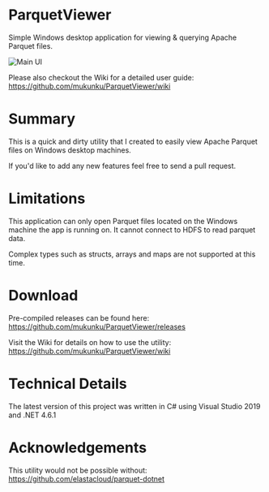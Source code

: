 # ParquetViewer
Simple Windows desktop application for viewing & querying Apache Parquet files. 

![Main UI](https://github.com/mukunku/ParquetViewer/blob/master/wiki_images/main_screenshot3.png)

Please also checkout the Wiki for a detailed user guide: https://github.com/mukunku/ParquetViewer/wiki

# Summary
This is a quick and dirty utility that I created to easily view Apache Parquet files on Windows desktop machines. 

If you'd like to add any new features feel free to send a pull request.

# Limitations
This application can only open Parquet files located on the Windows machine the app is running on. It cannot connect to HDFS to read parquet data. 

Complex types such as structs, arrays and maps are not supported at this time.

# Download
Pre-compiled releases can be found here: https://github.com/mukunku/ParquetViewer/releases

Visit the Wiki for details on how to use the utility: https://github.com/mukunku/ParquetViewer/wiki

# Technical Details
The latest version of this project was written in C# using Visual Studio 2019 and .NET 4.6.1

# Acknowledgements
This utility would not be possible without: https://github.com/elastacloud/parquet-dotnet
